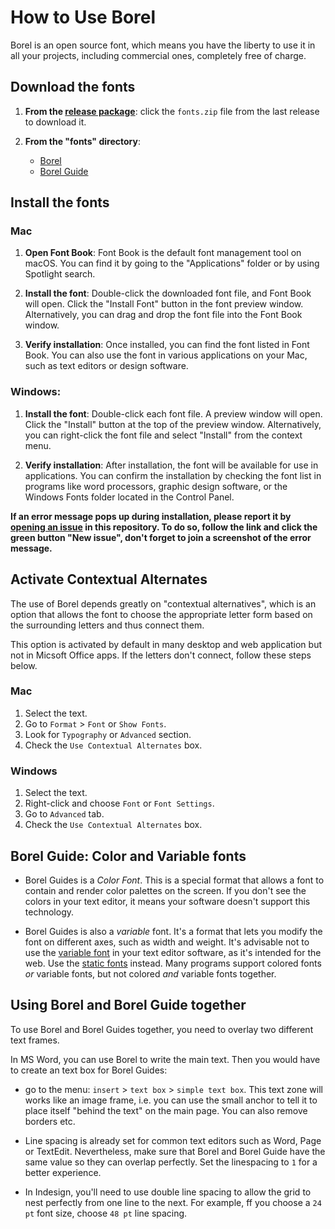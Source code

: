 # How to Use Borel

Borel is an open source font, which means you have the liberty to use it in all your projects, including commercial ones, completely free of charge.

## Download the fonts

1. **From the [release package](https://github.com/RosaWagner/Borel/releases)**: click the `fonts.zip` file from the last release to download it.

2. **From the "fonts" directory**: 
   - [Borel](../Borel/fonts/ttf/)
   - [Borel Guide](../BorelGuides/fonts/ttf/) 

## Install the fonts
### Mac

1. **Open Font Book**: Font Book is the default font management tool on macOS. You can find it by going to the "Applications" folder or by using Spotlight search.

2. **Install the font**: Double-click the downloaded font file, and Font Book will open. Click the "Install Font" button in the font preview window. Alternatively, you can drag and drop the font file into the Font Book window.

3. **Verify installation**: Once installed, you can find the font listed in Font Book. You can also use the font in various applications on your Mac, such as text editors or design software.

### Windows:

1. **Install the font**: Double-click each font file. A preview window will open. Click the "Install" button at the top of the preview window. Alternatively, you can right-click the font file and select "Install" from the context menu.

2. **Verify installation**: After installation, the font will be available for use in applications. You can confirm the installation by checking the font list in programs like word processors, graphic design software, or the Windows Fonts folder located in the Control Panel.

**If an error message pops up during installation, please report it by [opening an issue](https://github.com/RosaWagner/Borel/issues) in this repository. To do so, follow the link and click the green button "New issue", don't forget to join a screenshot of the error message.**

## Activate Contextual Alternates

The use of Borel depends greatly on "contextual alternatives", which is an option that allows the font to choose the appropriate letter form based on the surrounding letters and thus connect them.

This option is activated by default in many desktop and web application but not in Micsoft Office apps. If the letters don't connect, follow these steps below.

### Mac

1. Select the text.
2. Go to `Format` > `Font` or `Show Fonts`.
3. Look for `Typography` or `Advanced` section.
4. Check the `Use Contextual Alternates` box.

### Windows

1. Select the text.
2. Right-click and choose `Font` or `Font Settings`.
3. Go to `Advanced` tab.
4. Check the `Use Contextual Alternates` box.

## Borel Guide: Color and Variable fonts

- Borel Guides is a *Color Font*. This is a special format that allows a font to contain and render color palettes on the screen. If you don't see the colors in your text editor, it means your software doesn't support this technology. 

- Borel Guides is also a *variable* font. It's a format that lets you modify the font on different axes, such as width and weight. It's advisable not to use the [variable font](./BorelGuides/fonts/variable/) in your text editor software, as it's intended for the web. Use the [static fonts](./BorelGuides/fonts/ttf/) instead. Many programs support colored fonts *or* variable fonts, but not colored *and* variable fonts together.

## Using Borel and Borel Guide together

To use Borel and Borel Guides together, you need to overlay two different text frames. 

In MS Word, you can use Borel to write the main text. Then you would have to create an text box for Borel Guides:

- go to the menu: `insert` > `text box` > `simple text box`. This text zone will works like an image frame, i.e. you can use the small anchor to tell it to place itself "behind the text" on the main page. You can also remove borders etc.

- Line spacing is already set for common text editors such as Word, Page or TextEdit. Nevertheless, make sure that Borel and Borel Guide have the same value so they can overlap perfectly. Set the linespacing to `1` for a better experience.
 
- In Indesign, you'll need to use double line spacing to allow the grid to nest perfectly from one line to the next. For example, ff you choose a `24 pt` font size, choose `48 pt` line spacing.

